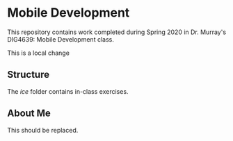 # Mobile Development
This repository contains work completed during Spring 2020 in Dr. Murray's DIG4639: Mobile Development class.

This is a local change

## Structure
The *ice* folder contains in-class exercises. 

## About Me
This should be replaced.